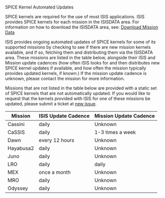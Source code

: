 SPICE Kernel Automated Updates

SPICE kernels are required for the use of most ISIS applications. ISIS provides SPICE kernels for each mission
in the ISISDATA area. For information on how to download the ISISDATA area, see: [Download Mission Data](https://github.com/USGS-Astrogeology/ISIS3#partial-download-of-mission-specific-data)

ISIS provides ongoing automated updates of SPICE kernels for some of its supported missions by checking to see if there are new mission kernels available, and if so, fetching them and distributing them via the ISISDATA area. These missions are listed
in the table below, alongside their ISIS and Mission update cadences (how often ISIS looks for and then distributes new
SPICE kernel updates if available, and how often the mission typically provides updated kernels, if known.) If the mission 
update cadence is unknown, please contact the mission for more information. 

Missions that are not listed in the table below are provided with a static set of SPICE kernels that are not automatically updated. If you would like to request that the kernels provided with ISIS for one of these missions be updated, please submit a ticket at  [new issue](https://github.com/USGS-Astrogeology/ISIS3/issues/new/choose).

| Mission     | ISIS Update Cadence | Mission Update Cadence |
| ----------- | ------------------- | ----------------------
| Cassini     |  daily              | Unknown |
| CaSSIS      |  daily              | 1-3 times a week |
| Dawn        |  every 12 hours     | Unknown |
| Hayabusa2   |  daily              | Unknown |
| Juno        |  daily              | Unknown |
| LRO         |  daily              | daily   |
| MEX         |  once a month       | Unknown |
| MRO         |  daily              | Unknown |
| Odyssey     |  daily              | Unknown |